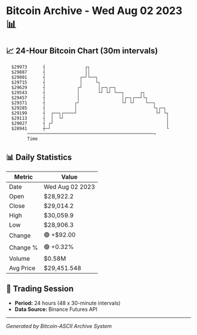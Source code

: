 # Bitcoin Archive - Wed Aug 02 2023 📊

## 📈 24-Hour Bitcoin Chart (30m intervals)

```
  $29973      ┤               ┌┐                               
  $29887      ┤               ││                               
  $29801      ┤             ┌─┘└──┐                            
  $29715      ┤             │     └┐                           
  $29629      ┤            ┌┘      │┌─┐┌─┐                     
  $29543      ┤            │       └┘ └┘ └──┐      ┌┐          
  $29457      ┤            │                │┌─┐┌──┘└┐         
  $29371      ┤           ┌┘                └┘ └┘    └──┐      
  $29285      ┤           │                             └┐┌─┐  
  $29199      ┤  ┌──┐┌────┘                              └┘ └┐ 
  $29113      ┤  │  └┘                                       │ 
  $29027      ┤ ┌┘                                           │ 
  $28941      ┼─┘                                            └ 
        ────────────────────────────────────────────────→
        Time
```

## 📊 Daily Statistics

| Metric | Value |
|--------|-------|
| Date | Wed Aug 02 2023 |
| Open | $28,922.2 |
| Close | $29,014.2 |
| High | $30,059.9 |
| Low | $28,906.3 |
| Change | 🟢 +$92.00 |
| Change % | 🟢 +0.32% |
| Volume | $0.58M |
| Avg Price | $29,451.548 |

## 📅 Trading Session

- **Period:** 24 hours (48 x 30-minute intervals)
- **Data Source:** Binance Futures API

---
*Generated by Bitcoin-ASCII Archive System*
